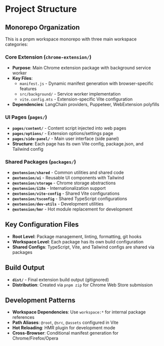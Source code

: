 # Project Structure

## Monorepo Organization
This is a pnpm workspace monorepo with three main workspace categories:

### Core Extension (`chrome-extension/`)
- **Purpose**: Main Chrome extension package with background service worker
- **Key Files**:
  - `manifest.js` - Dynamic manifest generation with browser-specific features
  - `src/background/` - Service worker implementation
  - `vite.config.mts` - Extension-specific Vite configuration
- **Dependencies**: LangChain providers, Puppeteer, WebExtension polyfills

### UI Pages (`pages/`)
- **`pages/content/`** - Content script injected into web pages
- **`pages/options/`** - Extension options/settings page
- **`pages/side-panel/`** - Main user interface (side panel)
- **Structure**: Each page has its own Vite config, package.json, and Tailwind config

### Shared Packages (`packages/`)
- **`@extension/shared`** - Common utilities and shared code
- **`@extension/ui`** - Reusable UI components with Tailwind
- **`@extension/storage`** - Chrome storage abstractions
- **`@extension/i18n`** - Internationalization support
- **`@extension/vite-config`** - Shared Vite configurations
- **`@extension/tsconfig`** - Shared TypeScript configurations
- **`@extension/dev-utils`** - Development utilities
- **`@extension/hmr`** - Hot module replacement for development

## Key Configuration Files
- **Root Level**: Package management, linting, formatting, git hooks
- **Workspace Level**: Each package has its own build configuration
- **Shared Configs**: TypeScript, Vite, and Tailwind configs are shared via packages

## Build Output
- **`dist/`** - Final extension build output (gitignored)
- **Distribution**: Created via `pnpm zip` for Chrome Web Store submission

## Development Patterns
- **Workspace Dependencies**: Use `workspace:*` for internal package references
- **Path Aliases**: `@root`, `@src`, `@assets` configured in Vite
- **Hot Reloading**: HMR plugin for development mode
- **Cross-Browser**: Conditional manifest generation for Chrome/Firefox/Opera